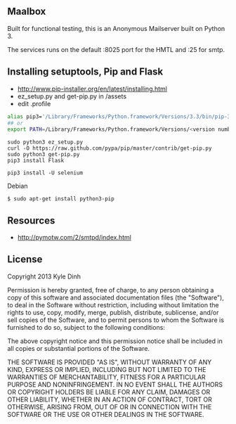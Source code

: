 Maalbox
-------
Built for functional testing, this is an Anonymous Mailserver built on Python 3.

The services runs on the default :8025 port for the HMTL and :25 for smtp.

 
Installing setuptools, Pip and Flask
------------------------------------
* http://www.pip-installer.org/en/latest/installing.html
* ez_setup.py and get-pip.py in /assets
* edit .profile

```bash
alias pip3='/Library/Frameworks/Python.framework/Versions/3.3/bin/pip-3.3'
## or
export PATH=/Library/Frameworks/Python.framework/Versions/<version number>/bin:$PATH
```

```    
sudo python3 ez_setup.py
curl -O https://raw.github.com/pypa/pip/master/contrib/get-pip.py
sudo python3 get-pip.py 
pip3 install Flask 

pip3 install -U selenium
```   

Debian
```
$ sudo apt-get install python3-pip
```   

Resources
---------
* http://pymotw.com/2/smtpd/index.html


License
-------
Copyright 2013 Kyle Dinh

Permission is hereby granted, free of charge, to any person obtaining a copy
of this software and associated documentation files (the "Software"), to deal
in the Software without restriction, including without limitation the rights
to use, copy, modify, merge, publish, distribute, sublicense, and/or sell
copies of the Software, and to permit persons to whom the Software is
furnished to do so, subject to the following conditions:

The above copyright notice and this permission notice shall be included in
all copies or substantial portions of the Software.

THE SOFTWARE IS PROVIDED "AS IS", WITHOUT WARRANTY OF ANY KIND, EXPRESS OR
IMPLIED, INCLUDING BUT NOT LIMITED TO THE WARRANTIES OF MERCHANTABILITY,
FITNESS FOR A PARTICULAR PURPOSE AND NONINFRINGEMENT. IN NO EVENT SHALL THE
AUTHORS OR COPYRIGHT HOLDERS BE LIABLE FOR ANY CLAIM, DAMAGES OR OTHER
LIABILITY, WHETHER IN AN ACTION OF CONTRACT, TORT OR OTHERWISE, ARISING FROM,
OUT OF OR IN CONNECTION WITH THE SOFTWARE OR THE USE OR OTHER DEALINGS IN
THE SOFTWARE.
